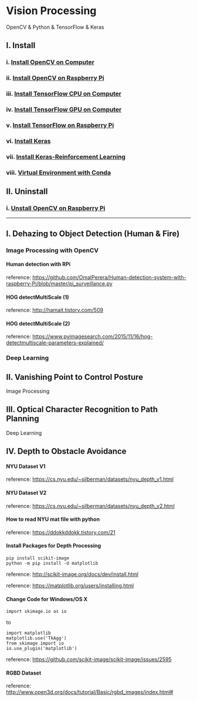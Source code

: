 # Vision Processing
OpenCV & Python & TensorFlow & Keras

## I. Install
### i. [Install OpenCV on Computer](https://github.com/inyong37/Vision/blob/master/Install/OpenCV-Computer.md)
### ii. [Install OpenCV on Raspberry Pi](https://github.com/inyong37/Vision/blob/master/Install/OpenCV-RaspberryPi.md)
### iii. [Install TensorFlow CPU on Computer](https://github.com/inyong37/Vision/blob/master/Install/TensorFlow-Computer-CPU.md)
### iv. [Install TensorFlow GPU on Computer](https://github.com/inyong37/Vision/blob/master/Install/TensorFlow-Computer-GPU.md)
### v. [Install TensorFlow on Raspberry Pi](https://github.com/inyong37/Vision/blob/master/Install/TensorFlow-RaspberryPi.md)
### vi. [Install Keras](https://github.com/inyong37/Vision/blob/master/Install/Keras.md)
### vii. [Install Keras-Reinforcement Learning](https://github.com/inyong37/Vision/blob/master/Install/Keras-rl.md)
### viii. [Virtual Environment with Conda](https://github.com/inyong37/Vision/blob/master/Install/Virtual-Environment_conda.md)

## II. Uninstall
### i. [Unstall OpenCV on Raspberry Pi](https://github.com/inyong37/Vision/blob/master/Uninstall/OpenCV-RaspberryPi.md)

----------

## I. Dehazing to Object Detection (Human & Fire)
### Image Processing with OpenCV
#### Human detection with RPi
reference: https://github.com/OmalPerera/Human-detection-system-with-raspberry-Pi/blob/master/pi_surveillance.py
#### HOG detectMultiScale (1)
reference: http://hamait.tistory.com/509
#### HOG detectMultiScale (2)
reference: https://www.pyimagesearch.com/2015/11/16/hog-detectmultiscale-parameters-explained/
### Deep Learning

## II. Vanishing Point to Control Posture
Image Processing

## III. Optical Character Recognition to Path Planning
Deep Learning

## IV. Depth to Obstacle Avoidance
#### NYU Dataset V1
reference: https://cs.nyu.edu/~silberman/datasets/nyu_depth_v1.html
#### NYU Dataset V2
reference: https://cs.nyu.edu/~silberman/datasets/nyu_depth_v2.html
#### How to read NYU mat file with python
reference: https://ddokkddokk.tistory.com/21
#### Install Packages for Depth Processing
```
pip install scikit-image
python -m pip install -U matplotlib
```
reference: http://scikit-image.org/docs/dev/install.html

reference: https://matplotlib.org/users/installing.html
#### Change Code for Windows/OS X
```
import skimage.io as io
```
to 
```
import matplotlib
matplotlib.use('TkAgg')
from skimage import io
io.use_plugin('matplotlib')
```
reference: https://github.com/scikit-image/scikit-image/issues/2595
#### RGBD Dataset
reference: http://www.open3d.org/docs/tutorial/Basic/rgbd_images/index.html#

